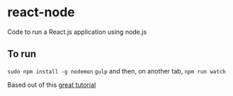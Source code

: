 # react-node
Code to run a React.js application using node.js

## To run
`sudo npm install -g nodemon` 
`gulp` and then, on another tab, `npm run watch`

Based out of this [great tutorial](http://sahatyalkabov.com/create-a-character-voting-app-using-react-nodejs-mongodb-and-socketio/)
